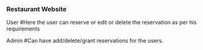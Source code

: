 ### Restaurant Website
User
#Here the user can reserve or edit or delete the reservation as per his requirements

Admin
#Can have add/delete/grant reservations for the users.